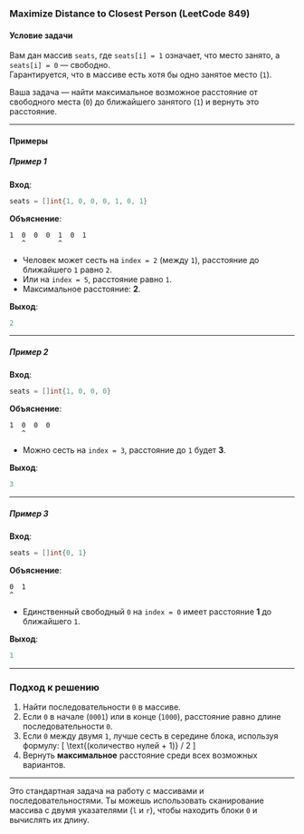 ### **Maximize Distance to Closest Person (LeetCode 849)**

#### **Условие задачи**
Вам дан массив `seats`, где `seats[i] = 1` означает, что место занято, а `seats[i] = 0` — свободно.  
Гарантируется, что в массиве есть хотя бы одно занятое место (`1`).  

Ваша задача — найти максимальное возможное расстояние от свободного места (`0`) до ближайшего занятого (`1`) и вернуть это расстояние.

---

#### **Примеры**

##### **Пример 1**
**Вход**:  
```go
seats = []int{1, 0, 0, 0, 1, 0, 1}
```
**Объяснение**:
```
1  0  0  0  1  0  1
   ^        ^
```
- Человек может сесть на `index = 2` (между `1`), расстояние до ближайшего `1` равно `2`.
- Или на `index = 5`, расстояние равно `1`.
- Максимальное расстояние: **2**.

**Выход**:  
```go
2
```

---

##### **Пример 2**
**Вход**:  
```go
seats = []int{1, 0, 0, 0}
```
**Объяснение**:
```
1  0  0  0
   ^
```
- Можно сесть на `index = 3`, расстояние до `1` будет **3**.

**Выход**:  
```go
3
```

---

##### **Пример 3**
**Вход**:  
```go
seats = []int{0, 1}
```
**Объяснение**:
```
0  1
^
```
- Единственный свободный `0` на `index = 0` имеет расстояние **1** до ближайшего `1`.

**Выход**:  
```go
1
```

---

### **Подход к решению**
1. Найти последовательности `0` в массиве.
2. Если `0` в начале (`0001`) или в конце (`1000`), расстояние равно длине последовательности `0`.
3. Если `0` между двумя `1`, лучше сесть в середине блока, используя формулу:
   \[
   \text{(количество нулей + 1)} / 2
   \]
4. Вернуть **максимальное** расстояние среди всех возможных вариантов.

---

Это стандартная задача на работу с массивами и последовательностями. Ты можешь использовать сканирование массива с двумя указателями (`l` и `r`), чтобы находить блоки `0` и вычислять их длину.
